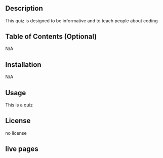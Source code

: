 # <Quiz>

## Description

This quiz is designed to be informative and to teach people about coding

## Table of Contents (Optional)

N/A

## Installation
N/A

## Usage

This is a quiz 

## License

no license

## live pages